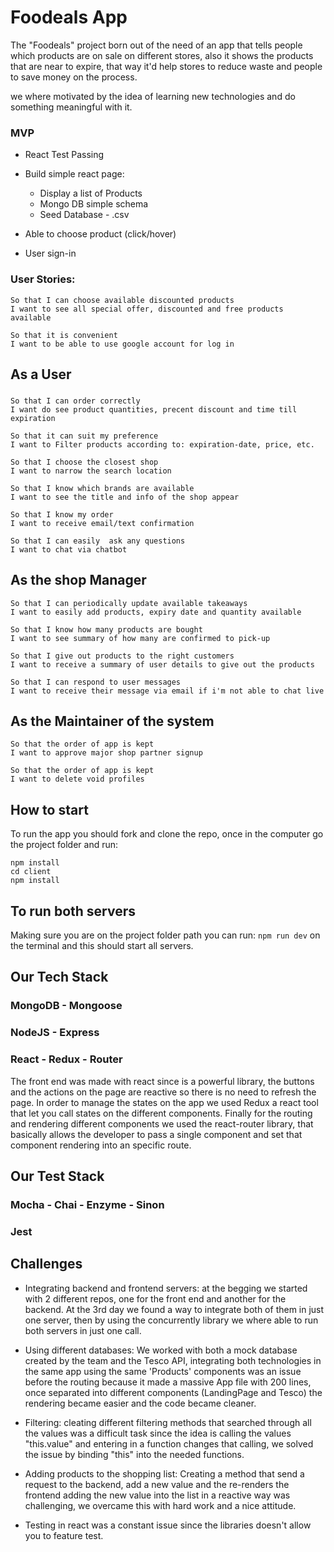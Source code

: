 # Foodeals App

The "Foodeals" project born out of the need of an app that tells people which products are on sale on different stores, also it shows the products that are near to expire, that way it'd help stores to reduce waste and people to save money on the process.

we where motivated by the idea of learning new technologies and do something meaningful with it.

### MVP

- React Test Passing

- Build simple react page:

    - Display a list of Products
    - Mongo DB simple schema
    - Seed Database - .csv

- Able to choose product (click/hover)

- User sign-in

### User Stories:

```
So that I can choose available discounted products
I want to see all special offer, discounted and free products available
```

```
So that it is convenient   
I want to be able to use google account for log in
```

## As a User

###

```
So that I can order correctly  
I want do see product quantities, precent discount and time till expiration
```

```
So that it can suit my preference
I want to Filter products according to: expiration-date, price, etc.
```
```
So that I choose the closest shop
I want to narrow the search location
```
```
So that I know which brands are available
I want to see the title and info of the shop appear
```
```
So that I know my order
I want to receive email/text confirmation
```

```
So that I can easily  ask any questions  
I want to chat via chatbot
```

## As the shop Manager

```
So that I can periodically update available takeaways
I want to easily add products, expiry date and quantity available
```
```
So that I know how many products are bought
I want to see summary of how many are confirmed to pick-up
```
```
So that I give out products to the right customers
I want to receive a summary of user details to give out the products
```
```
So that I can respond to user messages
I want to receive their message via email if i'm not able to chat live
```


## As the Maintainer of the system

```
So that the order of app is kept  
I want to approve major shop partner signup
```
```
So that the order of app is kept  
I want to delete void profiles
```

## How to start

To run the app you should fork and clone the repo, once in the computer go the project folder and run:
```
npm install
cd client
npm install
```
## To run both servers

Making sure you are on the project folder path you can run: ```npm run dev``` on the terminal and this should start all servers.

## Our Tech Stack

### MongoDB - Mongoose

### NodeJS - Express

### React - Redux - Router

The front end was made with react since is a powerful library, the buttons and the actions on the page are reactive so there is no need to refresh the page. In order to manage the states on the app we used Redux a react tool that let you call states on the different components. Finally for the routing and rendering different components we used the react-router library, that basically allows the developer to pass a single component and set that component rendering into an specific route.

## Our Test Stack

### Mocha - Chai - Enzyme - Sinon

### Jest

## Challenges
- Integrating backend and frontend servers: at the begging we started with 2 different repos, one for the front end and another for the backend. At the 3rd day we found a way to integrate both of them in just one server, then by using the concurrently library we where able to run both servers in just one call.

- Using different databases: We worked with both a mock database created by the team and the Tesco API, integrating both technologies in the same app using the same 'Products' components was an issue before the routing because it made a massive App file with 200 lines, once separated into different components (LandingPage and Tesco) the rendering became easier and the code became cleaner.

- Filtering: cleating different filtering methods that searched through all the values was a difficult task since the idea is calling the values "this.value" and entering in a function changes that calling, we solved the issue by binding "this" into the needed functions.

- Adding products to the shopping list: Creating a method that send a request to the backend, add a new value and the re-renders the frontend adding the new value into the list in a reactive way was challenging, we overcame this with hard work and a nice attitude.

- Testing in react was a constant issue since the libraries doesn't allow you to feature test.
